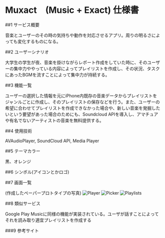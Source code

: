 # Muxact　(Music + Exact) 仕様書

##1 サービス概要

音楽とユーザーのその時の気持ちや動作を対応させるアプリ。周りの明るさによっても変化するものになる。

##2 ユーザーシナリオ

大学生の学生が夜、音楽を掛けながらレポート作成をしていた時に、そのユーザーの集中力ややっている内容によってプレイリストを作成し、その状況、タスクにあったBGMを流すことによって集中力が持続する。

##3 機能一覧

ユーザーの選択した情報を元にiPhone内既存の音楽データからプレイリストをジャンルごとに作成し、そのプレイリストの保存などを行う。また、ユーザーの希望に合わせてプレイリストを作成できなかった場合や、新しい音楽を発掘したいという要望があった場合のためにも、Soundcloud APIを導入し、アマチュアや有名でないアーティストの音楽を無料提供する。

##4 使用技術

AVAudioPlayer, SoundCloud API, Media Player

##5 テーマカラー

黒、オレンジ

##6 シンボル(アイコンとかロゴ)



##7 画面一覧

(作成したペーパープロトタイプの写真)
![Player](https://scontent-nrt1-1.xx.fbcdn.net/t31.0-8/13475104_604433863053153_7537187561074930252_o.jpg)
![Picker](https://scontent-nrt1-1.xx.fbcdn.net/t31.0-8/13503044_604433859719820_3236411948381348041_o.jpg)
![Playlists](https://scontent-nrt1-1.xx.fbcdn.net/t31.0-8/13502613_604433856386487_3752017020808081351_o.jpg)

##8 類似サービス

Google Play Musicに同様の機能が実装されている。ユーザが話すことによってそれを読み取り適宜プレイリストを作成する

###9 参考サイト
